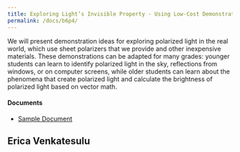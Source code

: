 ```yaml
---
title: Exploring Light’s Invisible Property - Using Low-Cost Demonstrations to Understand Polarization in Nature and Technology
permalink: /docs/b6p4/
---
```


We will present demonstration ideas for exploring polarized light in the real world, which use sheet polarizers that we provide and other inexpensive materials. These demonstrations can be adapted for many grades: younger students can learn to identify polarized light in the sky, reflections from windows, or on computer screens, while older students can learn about the phenomena that create polarized light and calculate the brightness of polarized light based on vector math.

#### Documents
 - [Sample Document](../wednesday/breakout6/documents/b1p1d1.pdf)

## Erica Venkatesulu